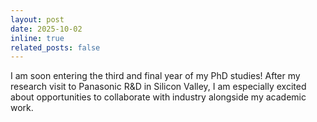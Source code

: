 ```yaml
---
layout: post
date: 2025-10-02
inline: true
related_posts: false
---
```


I am soon entering the third and final year of my PhD studies! After my research visit to Panasonic R&D in Silicon Valley, I am especially excited about opportunities to collaborate with industry alongside my academic work.
